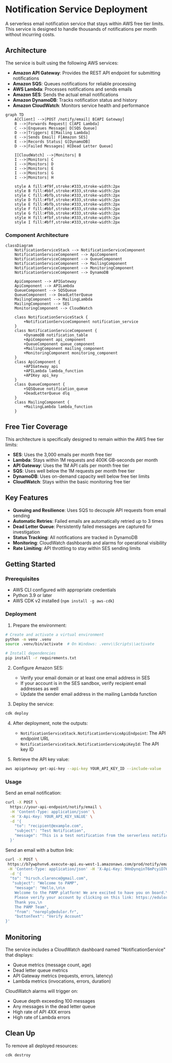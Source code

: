 # Notification Service Deployment

A serverless email notification service that stays within AWS free tier limits. This service is designed to handle thousands of notifications per month without incurring costs.

## Architecture

The service is built using the following AWS services:

- **Amazon API Gateway**: Provides the REST API endpoint for submitting notifications
- **Amazon SQS**: Queues notifications for reliable processing
- **AWS Lambda**: Processes notifications and sends emails
- **Amazon SES**: Sends the actual email notifications
- **Amazon DynamoDB**: Tracks notification status and history
- **Amazon CloudWatch**: Monitors service health and performance

```mermaid
graph TD
    A[Client] -->|POST /notify/email| B[API Gateway]
    B -->|Forwards Request| C[API Lambda]
    C -->|Enqueues Message| D[SQS Queue]
    D -->|Triggers| E[Mailing Lambda]
    E -->|Sends Email| F[Amazon SES]
    E -->|Records Status| G[DynamoDB]
    D -->|Failed Messages| H[Dead Letter Queue]
    
    I[CloudWatch] -->|Monitors| B
    I -->|Monitors| C
    I -->|Monitors| D
    I -->|Monitors| E
    I -->|Monitors| G
    I -->|Monitors| H
    
    style A fill:#f9f,stroke:#333,stroke-width:2px
    style B fill:#bbf,stroke:#333,stroke-width:2px
    style C fill:#bfb,stroke:#333,stroke-width:2px
    style D fill:#fbf,stroke:#333,stroke-width:2px
    style E fill:#bfb,stroke:#333,stroke-width:2px
    style F fill:#bbf,stroke:#333,stroke-width:2px
    style G fill:#fbb,stroke:#333,stroke-width:2px
    style H fill:#fbf,stroke:#333,stroke-width:2px
    style I fill:#bff,stroke:#333,stroke-width:2px
```

### Component Architecture

```mermaid
classDiagram
    NotificationServiceStack --> NotificationServiceComponent
    NotificationServiceComponent --> ApiComponent
    NotificationServiceComponent --> QueueComponent
    NotificationServiceComponent --> MailingComponent
    NotificationServiceComponent --> MonitoringComponent
    NotificationServiceComponent --> DynamoDB
    
    ApiComponent --> APIGateway
    ApiComponent --> APILambda
    QueueComponent --> SQSQueue
    QueueComponent --> DeadLetterQueue
    MailingComponent --> MailingLambda
    MailingComponent --> SES
    MonitoringComponent --> CloudWatch
    
    class NotificationServiceStack {
        +NotificationServiceComponent notification_service
    }
    class NotificationServiceComponent {
        +DynamoDB notification_table
        +ApiComponent api_component
        +QueueComponent queue_component
        +MailingComponent mailing_component
        +MonitoringComponent monitoring_component
    }
    class ApiComponent {
        +APIGateway api
        +APILambda lambda_function
        +APIKey api_key
    }
    class QueueComponent {
        +SQSQueue notification_queue
        +DeadLetterQueue dlq
    }
    class MailingComponent {
        +MailingLambda lambda_function
    }
```

## Free Tier Coverage

This architecture is specifically designed to remain within the AWS free tier limits:

- **SES**: Uses the 3,000 emails per month free tier
- **Lambda**: Stays within 1M requests and 400K GB-seconds per month
- **API Gateway**: Uses the 1M API calls per month free tier
- **SQS**: Uses well below the 1M requests per month free tier
- **DynamoDB**: Uses on-demand capacity well below free tier limits
- **CloudWatch**: Stays within the basic monitoring free tier

## Key Features

- **Queuing and Resilience**: Uses SQS to decouple API requests from email sending
- **Automatic Retries**: Failed emails are automatically retried up to 3 times
- **Dead Letter Queue**: Persistently failed messages are captured for investigation
- **Status Tracking**: All notifications are tracked in DynamoDB
- **Monitoring**: CloudWatch dashboards and alarms for operational visibility
- **Rate Limiting**: API throttling to stay within SES sending limits

## Getting Started

### Prerequisites

- AWS CLI configured with appropriate credentials
- Python 3.9 or later
- AWS CDK v2 installed (`npm install -g aws-cdk`)

### Deployment

1. Prepare the environment:

```bash
# Create and activate a virtual environment
python -m venv .venv
source .venv/bin/activate  # On Windows: .venv\\Scripts\\activate

# Install dependencies
pip install -r requirements.txt
```

2. Configure Amazon SES:
   - Verify your email domain or at least one email address in SES
   - If your account is in the SES sandbox, verify recipient email addresses as well
   - Update the sender email address in the mailing Lambda function

3. Deploy the service:

```bash
cdk deploy
```

4. After deployment, note the outputs:
   - `NotificationServiceStack.NotificationServiceApiEndpoint`: The API endpoint URL
   - `NotificationServiceStack.NotificationServiceApiKeyId`: The API key ID

5. Retrieve the API key value:

```bash
aws apigateway get-api-key --api-key YOUR_API_KEY_ID --include-value
```

### Usage

Send an email notification:

```bash
curl -X POST \
  https://your-api-endpoint/notify/email \
  -H 'Content-Type: application/json' \
  -H 'X-Api-Key: YOUR_API_KEY_VALUE' \
  -d '{
    "to": "recipient@example.com",
    "subject": "Test Notification",
    "message": "This is a test notification from the serverless notification service."
  }'
```

Send an email with a button link:

```bash
curl -X POST \
 https://b7ywphvnv6.execute-api.eu-west-1.amazonaws.com/prod/notify/email \
 -H 'Content-Type: application/json' -H 'X-Api-Key: 9HnDynqinT6mPcyiD766FanAnVS4RmPz1ggVxJZm' \
  -d '{
  "to": "hirsch.clarence@gmail.com",
   "subject": "Welcome to PAMP",
    "message": "Hello,\n\n
    Welcome to the PAMP platform! We are excited to have you on board.\n\n
    Please verify your account by clicking on this link: https://edulor.fr/verify\n\n
    Thank you,\n
    The PAMP Team",
    "from": "noreply@edulor.fr",
    "buttonText": "Verify Account"
}'
```


## Monitoring

The service includes a CloudWatch dashboard named "NotificationService" that displays:
- Queue metrics (message count, age)
- Dead letter queue metrics
- API Gateway metrics (requests, errors, latency)
- Lambda metrics (invocations, errors, duration)

CloudWatch alarms will trigger on:
- Queue depth exceeding 100 messages
- Any messages in the dead letter queue
- High rate of API 4XX errors
- High rate of Lambda errors

## Clean Up

To remove all deployed resources:

```bash
cdk destroy
```
